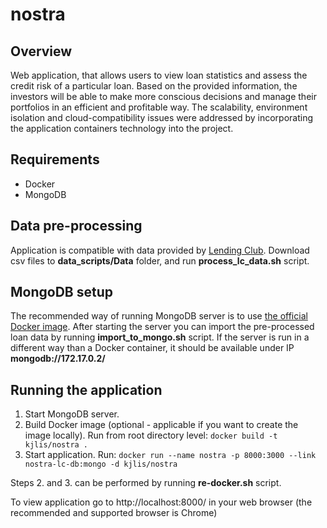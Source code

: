 # nostra

## Overview

Web application, that allows users to view loan statistics and assess the credit risk of a particular loan. Based on the provided information, the investors will be able to make more conscious decisions and manage their portfolios in an efficient and profitable way. The scalability, environment isolation and cloud-compatibility issues were addressed by incorporating the application containers technology into the project.

## Requirements

* Docker
* MongoDB

## Data pre-processing

Application is compatible with data provided by [Lending Club](https://www.lendingclub.com/info/download-data.action). Download csv files to **data_scripts/Data** folder, and run **process_lc_data.sh** script.

## MongoDB setup

The recommended way of running MongoDB server is to use [the official Docker image](https://hub.docker.com/_/mongo/). After starting the server you can import the pre-processed loan data by running **import_to_mongo.sh** script. If the server is run in a different way than a Docker container, it should be available under IP **mongodb://172.17.0.2/**

## Running the application

1. Start MongoDB server.
2. Build Docker image (optional - applicable if you want to create the image locally). Run from root directory level:
`docker build -t kjlis/nostra .`
3. Start application. Run:
`docker run --name nostra -p 8000:3000 --link nostra-lc-db:mongo -d kjlis/nostra`

Steps 2. and 3. can be performed by running **re-docker.sh** script.

To view application go to http://localhost:8000/ in your web browser (the recommended and supported browser is Chrome)